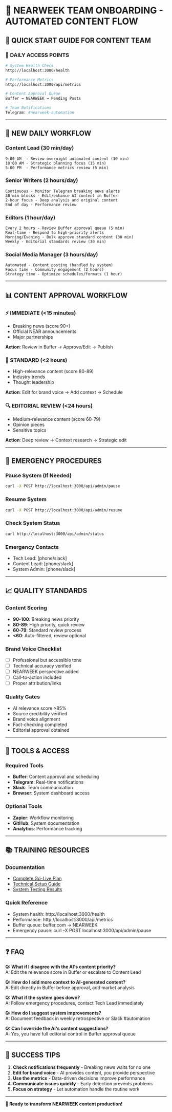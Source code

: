 # 👥 NEARWEEK TEAM ONBOARDING - AUTOMATED CONTENT FLOW

## 🎯 QUICK START GUIDE FOR CONTENT TEAM

### 📱 **DAILY ACCESS POINTS**

```bash
# System Health Check
http://localhost:3000/health

# Performance Metrics
http://localhost:3000/api/metrics

# Content Approval Queue
Buffer → NEARWEEK → Pending Posts

# Team Notifications
Telegram: #nearweek-automation
```

---

## 🔄 **NEW DAILY WORKFLOW**

### **Content Lead (30 min/day)**
```
9:00 AM  - Review overnight automated content (10 min)
10:00 AM - Strategic planning focus (15 min)
5:00 PM  - Performance metrics review (5 min)
```

### **Senior Writers (2 hours/day)**
```
Continuous - Monitor Telegram breaking news alerts
30-min blocks - Edit/enhance AI content in Buffer
2-hour focus - Deep analysis and original content
End of day - Performance review
```

### **Editors (1 hour/day)**
```
Every 2 hours - Review Buffer approval queue (5 min)
Real-time - Respond to high-priority alerts
Morning/Evening - Bulk approve standard content (30 min)
Weekly - Editorial standards review (30 min)
```

### **Social Media Manager (3 hours/day)**
```
Automated - Content posting (handled by system)
Focus time - Community engagement (2 hours)
Strategy time - Optimize schedules/formats (1 hour)
```

---

## 📊 **CONTENT APPROVAL WORKFLOW**

### **⚡ IMMEDIATE (<15 minutes)**
- Breaking news (score 90+)
- Official NEAR announcements
- Major partnerships

**Action**: Review in Buffer → Approve/Edit → Publish

### **📝 STANDARD (<2 hours)**
- High-relevance content (score 80-89)
- Industry trends
- Thought leadership

**Action**: Edit for brand voice → Add context → Schedule

### **🔍 EDITORIAL REVIEW (<24 hours)**
- Medium-relevance content (score 60-79)
- Opinion pieces
- Sensitive topics

**Action**: Deep review → Context research → Strategic edit

---

## 🚨 **EMERGENCY PROCEDURES**

### **Pause System (If Needed)**
```bash
curl -X POST http://localhost:3000/api/admin/pause
```

### **Resume System**
```bash
curl -X POST http://localhost:3000/api/admin/resume
```

### **Check System Status**
```bash
curl http://localhost:3000/api/admin/status
```

### **Emergency Contacts**
- Tech Lead: [phone/slack]
- Content Lead: [phone/slack]
- System Admin: [phone/slack]

---

## 📈 **QUALITY STANDARDS**

### **Content Scoring**
- **90-100**: Breaking news priority
- **80-89**: High priority, quick review
- **60-79**: Standard review process
- **<60**: Auto-filtered, review optional

### **Brand Voice Checklist**
- [ ] Professional but accessible tone
- [ ] Technical accuracy verified
- [ ] NEARWEEK perspective added
- [ ] Call-to-action included
- [ ] Proper attribution/links

### **Quality Gates**
- AI relevance score >85%
- Source credibility verified
- Brand voice alignment
- Fact-checking completed
- Editorial approval obtained

---

## 🔧 **TOOLS & ACCESS**

### **Required Tools**
- **Buffer**: Content approval and scheduling
- **Telegram**: Real-time notifications
- **Slack**: Team communication
- **Browser**: System dashboard access

### **Optional Tools**
- **Zapier**: Workflow monitoring
- **GitHub**: System documentation
- **Analytics**: Performance tracking

---

## 📚 **TRAINING RESOURCES**

### **Documentation**
- [Complete Go-Live Plan](GO-LIVE-PLAN.md)
- [Technical Setup Guide](PRODUCTION-DEPLOYMENT.md)
- [System Testing Results](TESTING-RESULTS.md)

### **Quick Reference**
- System health: http://localhost:3000/health
- Performance: http://localhost:3000/api/metrics
- Buffer queue: buffer.com → NEARWEEK
- Emergency pause: curl -X POST localhost:3000/api/admin/pause

---

## ❓ **FAQ**

**Q: What if I disagree with the AI's content priority?**  
A: Edit the relevance score in Buffer or escalate to Content Lead

**Q: How do I add more context to AI-generated content?**  
A: Edit directly in Buffer before approval, add market analysis

**Q: What if the system goes down?**  
A: Follow emergency procedures, contact Tech Lead immediately

**Q: How do I suggest system improvements?**  
A: Document feedback in weekly retrospective or Slack #automation

**Q: Can I override the AI's content suggestions?**  
A: Yes, you have full editorial control in Buffer approval queue

---

## 🎯 **SUCCESS TIPS**

1. **Check notifications frequently** - Breaking news waits for no one
2. **Edit for brand voice** - AI provides content, you provide perspective
3. **Use the metrics** - Data-driven decisions improve performance
4. **Communicate issues quickly** - Early detection prevents problems
5. **Focus on strategy** - Let automation handle the routine work

---

**🚀 Ready to transform NEARWEEK content production!**